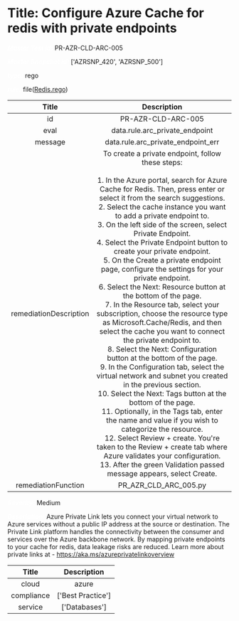 



# Title: Configure Azure Cache for redis with private endpoints


***<font color="white">Master Test Id:</font>*** PR-AZR-CLD-ARC-005

***<font color="white">Master Snapshot Id:</font>*** ['AZRSNP_420', 'AZRSNP_500']

***<font color="white">type:</font>*** rego

***<font color="white">rule:</font>*** file([Redis.rego])  
  
  
  
  

|Title|Description|
| :---: | :---: |
|id|PR-AZR-CLD-ARC-005|
|eval|data.rule.arc_private_endpoint|
|message|data.rule.arc_private_endpoint_err|
|remediationDescription|To create a private endpoint, follow these steps:<br><br>1. In the Azure portal, search for Azure Cache for Redis. Then, press enter or select it from the search suggestions.<br>2. Select the cache instance you want to add a private endpoint to.<br>3. On the left side of the screen, select Private Endpoint.<br>4. Select the Private Endpoint button to create your private endpoint.<br>5. On the Create a private endpoint page, configure the settings for your private endpoint.<br>6. Select the Next: Resource button at the bottom of the page.<br>7. In the Resource tab, select your subscription, choose the resource type as Microsoft.Cache/Redis, and then select the cache you want to connect the private endpoint to.<br>8. Select the Next: Configuration button at the bottom of the page.<br>9. In the Configuration tab, select the virtual network and subnet you created in the previous section.<br>10. Select the Next: Tags button at the bottom of the page.<br>11. Optionally, in the Tags tab, enter the name and value if you wish to categorize the resource.<br>12. Select Review + create. You're taken to the Review + create tab where Azure validates your configuration.<br>13. After the green Validation passed message appears, select Create.|
|remediationFunction|PR_AZR_CLD_ARC_005.py|


***<font color="white">Severity:</font>*** Medium

***<font color="white">Description:</font>*** Azure Private Link lets you connect your virtual network to Azure services without a public IP address at the source or destination. The Private Link platform handles the connectivity between the consumer and services over the Azure backbone network. By mapping private endpoints to your cache for redis, data leakage risks are reduced. Learn more about private links at - https://aka.ms/azureprivatelinkoverview  
  
  

|Title|Description|
| :---: | :---: |
|cloud|azure|
|compliance|['Best Practice']|
|service|['Databases']|



[Redis.rego]: https://github.com/prancer-io/prancer-compliance-test/tree/master/azure/cloud/Redis.rego
